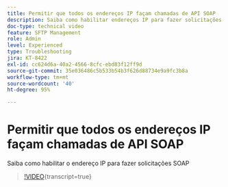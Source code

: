 ```yaml
---
title: Permitir que todos os endereços IP façam chamadas de API SOAP
description: Saiba como habilitar endereços IP para fazer solicitações SOAP
doc-type: technical video
feature: SFTP Management
role: Admin
level: Experienced
type: Troubleshooting
jira: KT-8422
exl-id: cc624d6a-40a2-4566-8cfc-ebd83f12ff9d
source-git-commit: 35e036486c5b533b54b3f626d88734e9a9fc3b8a
workflow-type: tm+mt
source-wordcount: '40'
ht-degree: 95%

---
```


# Permitir que todos os endereços IP façam chamadas de API SOAP

Saiba como habilitar o endereço IP para fazer solicitações SOAP

>[!VIDEO](https://video.tv.adobe.com/v/335978?quality=12&learn=on){transcript=true}
